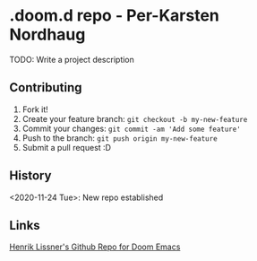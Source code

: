 # .doom.d repo - Per-Karsten Nordhaug

TODO: Write a project description

## Contributing

1. Fork it!
2. Create your feature branch: `git checkout -b my-new-feature`
3. Commit your changes: `git commit -am 'Add some feature'`
4. Push to the branch: `git push origin my-new-feature`
5. Submit a pull request :D

## History

<2020-11-24 Tue>: New repo established

## Links

[Henrik Lissner's Github Repo for Doom Emacs](https://github.com/hlissner/doom-emacs)

